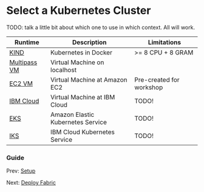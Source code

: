 # Select a Kubernetes Cluster

TODO:  talk a little bit about which one to use in which context.  All will work.

Runtime                              | Description                       | Limitations
-------------------------------------|-----------------------------------|------------------------------
[KIND](11-kube-kind.md)              | Kubernetes in Docker              | >= 8 CPU + 8 GRAM 
[Multipass VM](12-kube-multipass.md) | Virtual Machine on localhost      | 
[EC2 VM](13-kube-ec2.md)             | Virtual Machine at Amazon EC2     | Pre-created for workshop 
[IBM Cloud](14-kube-ibmcloud.md)     | Virtual Machine at IBM Cloud      | TODO! 
[EKS](15-kube-eks.md)                | Amazon Elastic Kubernetes Service | TODO! 
[IKS](16-kube-iks.md)                | IBM Cloud Kubernetes Service      | TODO! 


### Guide

Prev: [Setup](00-setup.md)

Next: [Deploy Fabric](20-fabric.md)



